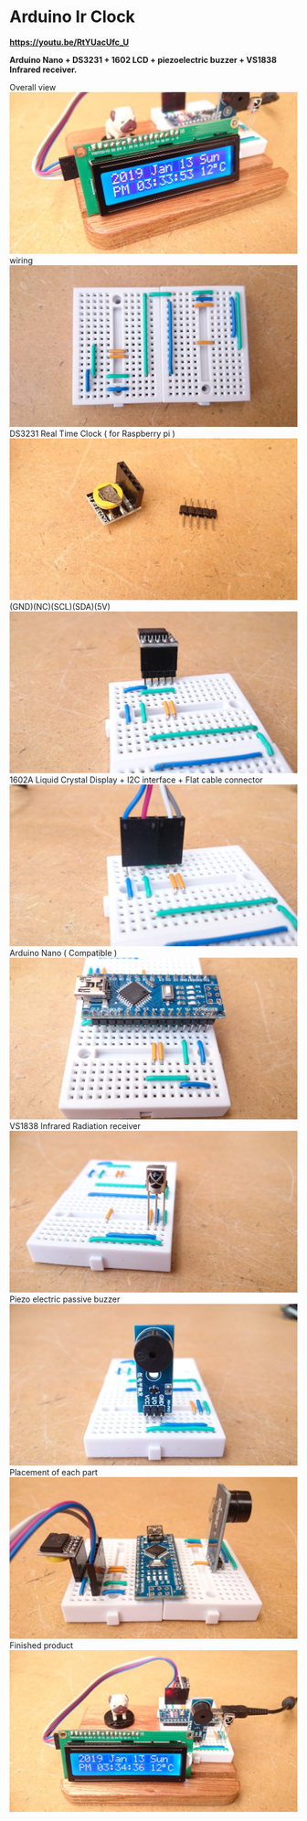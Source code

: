# Arduino Ir Clock
<b>https://youtu.be/RtYUacUfc_U</b>

<b>Arduino Nano + DS3231 + 1602 LCD + piezoelectric buzzer + VS1838 Infrared receiver.</b>

Overall view
<img src="https://github.com/faowff034faerf3490ur/arduino_ir_clock/blob/master/IMG/20190113153400_copy.jpg" title="photo 1">
<br>wiring</br> 
<img src="https://github.com/faowff034faerf3490ur/arduino_ir_clock/blob/master/IMG/20190113151925_copy.jpg" title="photo 3"><br>DS3231 Real Time Clock ( for Raspberry pi )<br>
<img src="https://github.com/faowff034faerf3490ur/arduino_ir_clock/blob/master/IMG/20190113151026_copy.jpg" title="photo 2"><br>(GND)(NC)(SCL)(SDA)(5V)<br>
<img src="https://github.com/faowff034faerf3490ur/arduino_ir_clock/blob/master/IMG/20190113152021_copy.jpg" title="photo 4"><br>1602A Liquid Crystal Display + I2C interface + Flat cable connector</br> 
<img src="https://github.com/faowff034faerf3490ur/arduino_ir_clock/blob/master/IMG/20190113152136_copy.jpg" title="photo 5"><br>Arduino Nano ( Compatible )</br> 
<img src="https://github.com/faowff034faerf3490ur/arduino_ir_clock/blob/master/IMG/20190113152252_copy.jpg" title="photo 6"><br>VS1838 Infrared Radiation receiver</br> 
<img src="https://github.com/faowff034faerf3490ur/arduino_ir_clock/blob/master/IMG/20190113152402_copy.jpg" title="photo 7"><br>Piezo electric passive buzzer</br> 
<img src="https://github.com/faowff034faerf3490ur/arduino_ir_clock/blob/master/IMG/20190113152438_copy.jpg" title="photo 8"><br>Placement of each part</br>
<img src="https://github.com/faowff034faerf3490ur/arduino_ir_clock/blob/master/IMG/20190113153012_copy.jpg" title="photo 9"><br>Finished product</br>
<img src="https://github.com/faowff034faerf3490ur/arduino_ir_clock/blob/master/IMG/20190113153443_copy.jpg" title="photo 10">

